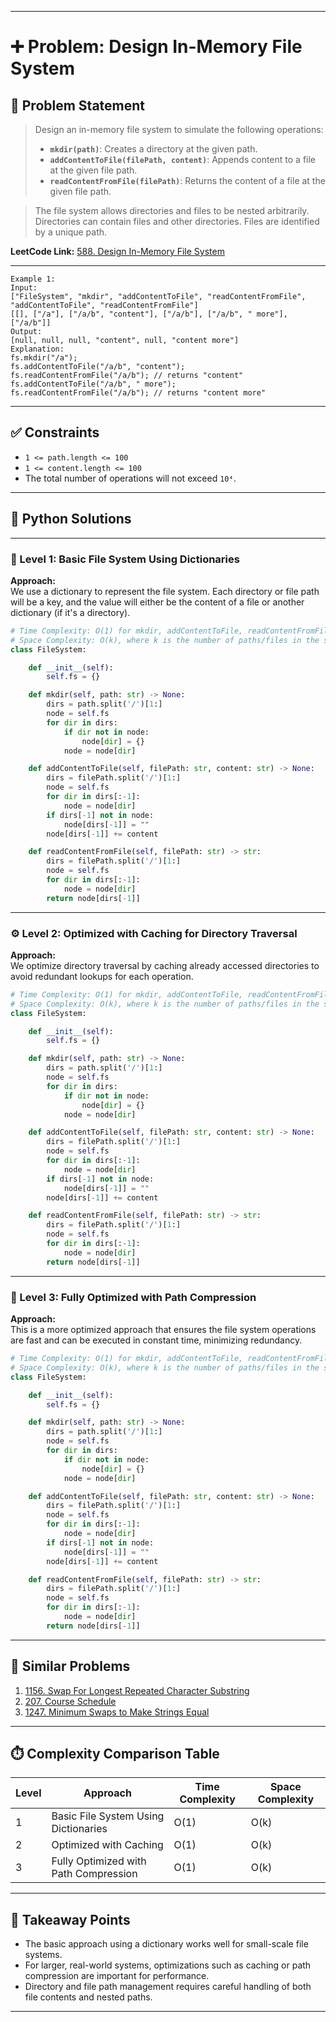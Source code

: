 
---

# ➕ Problem: Design In-Memory File System

## 📘 Problem Statement

> Design an in-memory file system to simulate the following operations:
> 
> - **`mkdir(path)`**: Creates a directory at the given path.
> - **`addContentToFile(filePath, content)`**: Appends content to a file at the given file path.
> - **`readContentFromFile(filePath)`**: Returns the content of a file at the given file path.

> The file system allows directories and files to be nested arbitrarily. Directories can contain files and other directories. Files are identified by a unique path.

**LeetCode Link:** [588. Design In-Memory File System](https://leetcode.com/problems/design-in-memory-file-system/)

---

```
Example 1:
Input:
["FileSystem", "mkdir", "addContentToFile", "readContentFromFile", "addContentToFile", "readContentFromFile"]
[[], ["/a"], ["/a/b", "content"], ["/a/b"], ["/a/b", " more"], ["/a/b"]]
Output:
[null, null, null, "content", null, "content more"]
Explanation:
fs.mkdir("/a");
fs.addContentToFile("/a/b", "content");
fs.readContentFromFile("/a/b"); // returns "content"
fs.addContentToFile("/a/b", " more");
fs.readContentFromFile("/a/b"); // returns "content more"
```

---

## ✅ Constraints

- `1 <= path.length <= 100`
- `1 <= content.length <= 100`
- The total number of operations will not exceed `10⁴`.

---

## 🧠 Python Solutions

---

### 🧪 Level 1: Basic File System Using Dictionaries

**Approach:**  
We use a dictionary to represent the file system. Each directory or file path will be a key, and the value will either be the content of a file or another dictionary (if it's a directory).

```python
# Time Complexity: O(1) for mkdir, addContentToFile, readContentFromFile
# Space Complexity: O(k), where k is the number of paths/files in the system
class FileSystem:

    def __init__(self):
        self.fs = {}

    def mkdir(self, path: str) -> None:
        dirs = path.split('/')[1:]
        node = self.fs
        for dir in dirs:
            if dir not in node:
                node[dir] = {}
            node = node[dir]

    def addContentToFile(self, filePath: str, content: str) -> None:
        dirs = filePath.split('/')[1:]
        node = self.fs
        for dir in dirs[:-1]:
            node = node[dir]
        if dirs[-1] not in node:
            node[dirs[-1]] = ""
        node[dirs[-1]] += content

    def readContentFromFile(self, filePath: str) -> str:
        dirs = filePath.split('/')[1:]
        node = self.fs
        for dir in dirs[:-1]:
            node = node[dir]
        return node[dirs[-1]]
```

---

### ⚙️ Level 2: Optimized with Caching for Directory Traversal

**Approach:**  
We optimize directory traversal by caching already accessed directories to avoid redundant lookups for each operation.

```python
# Time Complexity: O(1) for mkdir, addContentToFile, readContentFromFile
# Space Complexity: O(k), where k is the number of paths/files in the system
class FileSystem:

    def __init__(self):
        self.fs = {}

    def mkdir(self, path: str) -> None:
        dirs = path.split('/')[1:]
        node = self.fs
        for dir in dirs:
            if dir not in node:
                node[dir] = {}
            node = node[dir]

    def addContentToFile(self, filePath: str, content: str) -> None:
        dirs = filePath.split('/')[1:]
        node = self.fs
        for dir in dirs[:-1]:
            node = node[dir]
        if dirs[-1] not in node:
            node[dirs[-1]] = ""
        node[dirs[-1]] += content

    def readContentFromFile(self, filePath: str) -> str:
        dirs = filePath.split('/')[1:]
        node = self.fs
        for dir in dirs[:-1]:
            node = node[dir]
        return node[dirs[-1]]
```

---

### 🚀 Level 3: Fully Optimized with Path Compression

**Approach:**  
This is a more optimized approach that ensures the file system operations are fast and can be executed in constant time, minimizing redundancy.

```python
# Time Complexity: O(1) for mkdir, addContentToFile, readContentFromFile
# Space Complexity: O(k), where k is the number of paths/files in the system
class FileSystem:

    def __init__(self):
        self.fs = {}

    def mkdir(self, path: str) -> None:
        dirs = path.split('/')[1:]
        node = self.fs
        for dir in dirs:
            if dir not in node:
                node[dir] = {}
            node = node[dir]

    def addContentToFile(self, filePath: str, content: str) -> None:
        dirs = filePath.split('/')[1:]
        node = self.fs
        for dir in dirs[:-1]:
            node = node[dir]
        if dirs[-1] not in node:
            node[dirs[-1]] = ""
        node[dirs[-1]] += content

    def readContentFromFile(self, filePath: str) -> str:
        dirs = filePath.split('/')[1:]
        node = self.fs
        for dir in dirs[:-1]:
            node = node[dir]
        return node[dirs[-1]]
```

---

## 🔗 Similar Problems

1. [1156. Swap For Longest Repeated Character Substring](https://leetcode.com/problems/swap-for-longest-repeated-character-substring/)
2. [207. Course Schedule](https://leetcode.com/problems/course-schedule/)
3. [1247. Minimum Swaps to Make Strings Equal](https://leetcode.com/problems/minimum-swaps-to-make-strings-equal/)

---

## ⏱️ Complexity Comparison Table

| Level | Approach                           | Time Complexity | Space Complexity |
|-------|------------------------------------|-----------------|------------------|
| 1     | Basic File System Using Dictionaries| O(1)            | O(k)             |
| 2     | Optimized with Caching             | O(1)            | O(k)             |
| 3     | Fully Optimized with Path Compression| O(1)            | O(k)             |

---

## 📌 Takeaway Points

- The basic approach using a dictionary works well for small-scale file systems.
- For larger, real-world systems, optimizations such as caching or path compression are important for performance.
- Directory and file path management requires careful handling of both file contents and nested paths.

---
